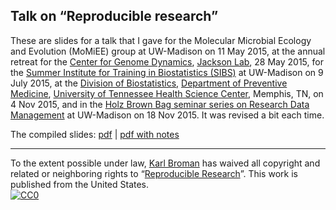 ## Talk on &ldquo;Reproducible research&rdquo;

These are slides for a talk that I gave for the Molecular Microbial
Ecology and Evolution (MoMiEE) group at UW-Madison on 11 May 2015, at
the annual retreat for the
[Center for Genome Dynamics](http://cgd.jax.org/),
[Jackson Lab](http://www.jax.org/), 28 May 2015, for the
[Summer Institute for Training in Biostatistics (SIBS)](https://www.biostat.wisc.edu/content/summer-institute-training-biostatistics-sibs)
at UW-Madison on 9 July 2015, at the
[Division of Biostatistics](https://www.uthsc.edu/prevmed/biostats.php),
[Department of Preventive Medicine](https://www.uthsc.edu/prevmed),
[University of Tennessee Health Science Center](http://uthsc.edu),
Memphis, TN, on 4 Nov 2015, and in the
[Holz Brown Bag seminar series on Research Data Management](http://researchdata.wisc.edu/holz-series/)
at UW-Madison on 18 Nov 2015. It was revised a bit each time.

The compiled slides:
[pdf](https://www.biostat.wisc.edu/~kbroman/presentations/repro_research_SIBS2015.pdf) |
[pdf with notes](https://www.biostat.wisc.edu/~kbroman/presentations/repro_research_SIBS2015_withnotes.pdf)

---

To the extent possible under law,
[Karl Broman](http://github.com/kbroman) has waived all copyright and
related or neighboring rights to
&ldquo;[Reproducible Research](https://github.com/kbroman/Talk_ReproRes)&rdquo;.
This work is published from the United States.
<br/>
[![CC0](http://i.creativecommons.org/p/zero/1.0/88x31.png)](http://creativecommons.org/publicdomain/zero/1.0/)
